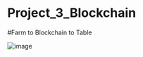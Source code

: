 # Project_3_Blockchain

#Farm to Blockchain to Table

![image](https://user-images.githubusercontent.com/75395061/119927305-0cdad180-bf2e-11eb-8169-51794458f3ad.png)
